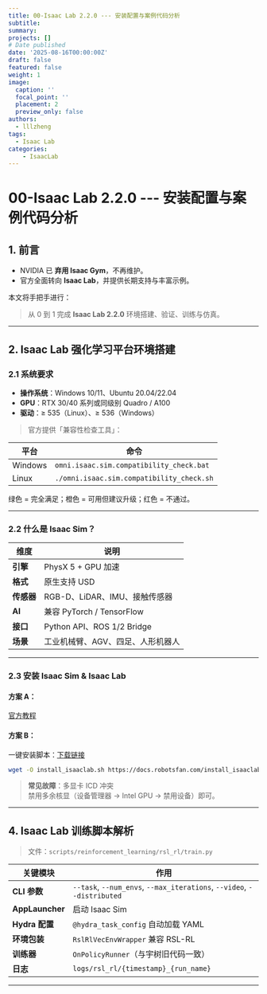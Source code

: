```yaml
---
title: 00-Isaac Lab 2.2.0 --- 安装配置与案例代码分析
subtitle: 
summary: 
projects: []
# Date published
date: '2025-08-16T00:00:00Z'
draft: false
featured: false
weight: 1
image:
  caption: ''
  focal_point: ''
  placement: 2
  preview_only: false
authors:
  - lllzheng
tags:
  - Isaac Lab
categories:
    - IsaacLab
---
```


# 00-Isaac Lab 2.2.0 --- 安装配置与案例代码分析

## 1. 前言

- NVIDIA 已 **弃用 Isaac Gym**，不再维护。  
- 官方全面转向 **Isaac Lab**，并提供长期支持与丰富示例。

本文将手把手进行：

> 从 0 到 1 完成 **Isaac Lab 2.2.0** 环境搭建、验证、训练与仿真。

---

## 2. Isaac Lab 强化学习平台环境搭建

### 2.1 系统要求

- **操作系统**：Windows 10/11、Ubuntu 20.04/22.04  
- **GPU**：RTX 30/40 系列或同级别 Quadro / A100  
- **驱动**：≥ 535（Linux）、≥ 536（Windows）  

> 官方提供「兼容性检查工具」：

| 平台 | 命令 |
|---|---|
| Windows | `omni.isaac.sim.compatibility_check.bat` |
| Linux | `./omni.isaac.sim.compatibility_check.sh` |

绿色 = 完全满足；橙色 = 可用但建议升级；红色 = 不通过。

---

### 2.2 什么是 Isaac Sim？

| 维度 | 说明 |
|---|---|
| **引擎** | PhysX 5 + GPU 加速 |
| **格式** | 原生支持 USD |
| **传感器** | RGB-D、LiDAR、IMU、接触传感器 |
| **AI** | 兼容 PyTorch / TensorFlow |
| **接口** | Python API、ROS 1/2 Bridge |
| **场景** | 工业机械臂、AGV、四足、人形机器人 |

---

### 2.3 安装 Isaac Sim & Isaac Lab

#### 方案 A：

[官方教程](https://isaac-sim.github.io/IsaacLab/main/source/setup/installation/isaaclab_pip_installation.html)

#### 方案 B：

一键安装脚本：[下载链接](install_isaaclab.sh)
```bash
wget -O install_isaaclab.sh https://docs.robotsfan.com/install_isaaclab.sh && bash install_isaaclab.sh
```

> **常见故障**：多显卡 ICD 冲突  
> 禁用多余核显（设备管理器 → Intel GPU → 禁用设备）即可。

---

## 4. Isaac Lab 训练脚本解析

> 文件：`scripts/reinforcement_learning/rsl_rl/train.py`

| 关键模块 | 作用 |
|---|---|
| **CLI 参数** | `--task`, `--num_envs`, `--max_iterations`, `--video`, `--distributed` |
| **AppLauncher** | 启动 Isaac Sim |
| **Hydra 配置** | `@hydra_task_config` 自动加载 YAML |
| **环境包装** | `RslRlVecEnvWrapper` 兼容 RSL-RL |
| **训练器** | `OnPolicyRunner`（与宇树旧代码一致） |
| **日志** | `logs/rsl_rl/{timestamp}_{run_name}` |

---
